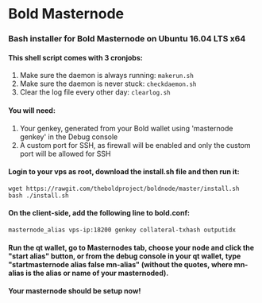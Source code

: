 # Bold Masternode
### Bash installer for Bold Masternode on Ubuntu 16.04 LTS x64

#### This shell script comes with 3 cronjobs: 
1. Make sure the daemon is always running: `makerun.sh`
2. Make sure the daemon is never stuck: `checkdaemon.sh`
4. Clear the log file every other day: `clearlog.sh`

#### You will need:
1. Your genkey, generated from your Bold wallet using 'masternode genkey' in the Debug console
2. A custom port for SSH, as firewall will be enabled and only the custom port will be allowed for SSH

#### Login to your vps as root, download the install.sh file and then run it:
```
wget https://rawgit.com/theboldproject/boldnode/master/install.sh
bash ./install.sh
```

#### On the client-side, add the following line to bold.conf:
```
masternode_alias vps-ip:18200 genkey collateral-txhash outputidx
```

#### Run the qt wallet, go to Masternodes tab, choose your node and click the "start alias" button, or from the debug console in your qt wallet, type "startmasternode alias false mn-alias" (without the quotes, where mn-alias is the alias or name of your masternoded).

#### Your masternode should be setup now!
